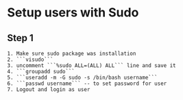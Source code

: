 # Setup users with Sudo
## Step 1
    1. Make sure sudo package was installation
    2. ```visudo```
    3. uncomment ```%sudo ALL=(ALL) ALL``` line and save it
    4. ```groupadd sudo```
    5. ```useradd -m -G sudo -s /bin/bash username```
    6. ```passwd username``` -- to set password for user
    7. Logout and login as user